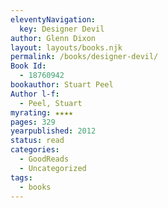 ```yaml
---
eleventyNavigation:
  key: Designer Devil
author: Glenn Dixon
layout: layouts/books.njk
permalink: /books/designer-devil/
Book Id:
  - 18760942
bookauthor: Stuart Peel
Author l-f:
  - Peel, Stuart
myrating: ★★★★
pages: 329
yearpublished: 2012
status: read
categories:
  - GoodReads
  - Uncategorized
tags:
  - books
---
```

